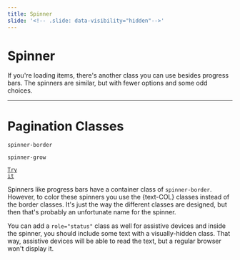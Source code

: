 ```yaml
---
title: Spinner
slide: '<!-- .slide: data-visibility="hidden"-->'
---
```


<!-- .slide: data-state="layout-title" class="bg-dark"-->

# Spinner

> >

If you're loading items, there's another class you can use besides progress bars. The spinners are similar, but with fewer options and some odd choices.

---

# Pagination Classes

`spinner-border`

`spinner-grow`

<a href="https://codepen.io/planetoftheweb/pen/bGgxpyR?editors=1000" target="_blank"><code class="code-royal">Try it</code></a>

> >

Spinners like progress bars have a container class of `spinner-border`. However, to color these spinners you use the {text-COL} classes instead of the border classes. It's just the way the different classes are designed, but then that's probably an unfortunate name for the spinner.

You can add a `role="status"` class as well for assistive devices and inside the spinner, you should include some text with a visually-hidden class. That way, assistive devices will be able to read the text, but a regular browser won't display it.
